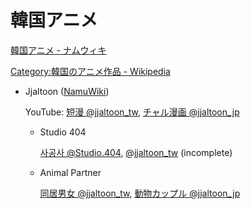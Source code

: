 # 韓国アニメ
[韓国アニメ - ナムウィキ](https://ja.namu.wiki/w/%ED%95%9C%EA%B5%AD%20%EC%95%A0%EB%8B%88%EB%A9%94%EC%9D%B4%EC%85%98)

[Category:韓国のアニメ作品 - Wikipedia](https://ja.wikipedia.org/wiki/Category:%E9%9F%93%E5%9B%BD%E3%81%AE%E3%82%A2%E3%83%8B%E3%83%A1%E4%BD%9C%E5%93%81)

- Jjaltoon ([NamuWiki](https://en.namu.wiki/w/%EC%A7%A4%ED%88%B0))
  
  YouTube: [短漫 @jjaltoon_tw](https://www.youtube.com/@jjaltoon_tw), [チャル漫画 @jjaltoon_jp](https://www.youtube.com/@jjaltoon_jp)

  - Studio 404
  
    [사공사 @Studio.404](https://www.youtube.com/@Studio.404), [@jjaltoon_tw](https://www.youtube.com/playlist?list=PL-gCh9231ILTafFa3j2TuKsH4KmhYKmkW) (incomplete)
  
  - Animal Partner

    [同居男女 @jjaltoon_tw](https://www.youtube.com/playlist?list=PL-gCh9231ILRPIzMjS-rrA5pTIYAUrSWQ), [動物カップル @jjaltoon_jp](https://www.youtube.com/playlist?list=PLRzs_sBtKJArgqZgQFHZ1ZImjhIBmUw9z)